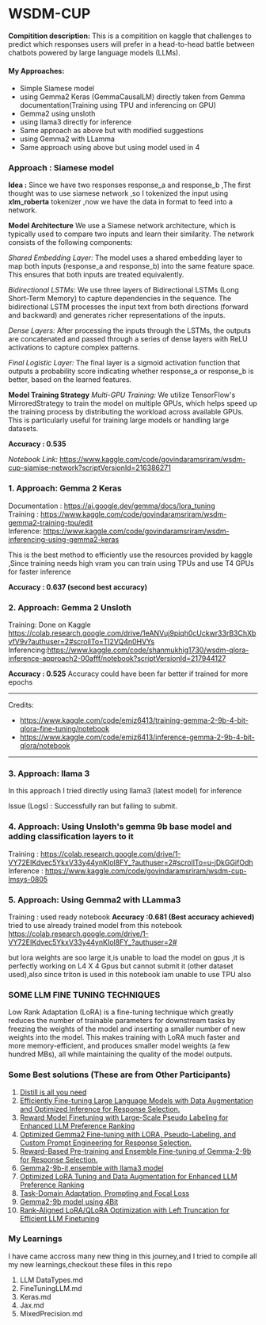 # WSDM-CUP
**Compitition description:** This is a compitition on kaggle that challenges to predict which responses users will prefer in a  head-to-head battle between chatbots powered by large language models (LLMs).

#### My Approaches:
- Simple Siamese model
- using Gemma2 Keras (GemmaCausalLM) directly taken from Gemma documentation(Training using TPU and inferencing on GPU)
- Gemma2 using unsloth
- using llama3 directly for inference
- Same approach as above but with modified suggestions
- using Gemma2 with LLamma
- Same approach using above but using model used in 4 


### **Approach : Siamese model**
**Idea :** Since we have two responses response_a and response_b ,The first thought was to use siamese network ,so I tokenized the input using **xlm_roberta** tokenizer ,now we have the data in format to feed into a network.<br>

**Model Architecture**
We use a Siamese network architecture, which is typically used to compare two inputs and learn their similarity. The network consists of the following components:

*Shared Embedding Layer:* The model uses a shared embedding layer to map both inputs (response_a and response_b) into the same feature space. This ensures that both inputs are treated equivalently.

*Bidirectional LSTMs*: We use three layers of Bidirectional LSTMs (Long Short-Term Memory) to capture dependencies in the sequence. The bidirectional LSTM processes the input text from both directions (forward and backward) and generates richer representations of the inputs.

*Dense Layers:* After processing the inputs through the LSTMs, the outputs are concatenated and passed through a series of dense layers with ReLU activations to capture complex patterns.

*Final Logistic Layer:* The final layer is a sigmoid activation function that outputs a probability score indicating whether response_a or response_b is better, based on the learned features.

**Model Training Strategy**
*Multi-GPU Training:* We utilize TensorFlow's MirroredStrategy to train the model on multiple GPUs, which helps speed up the training process by distributing the workload across available GPUs. This is particularly useful for training large models or handling large datasets.

**Accuracy : 0.535**

*Notebook Link:* https://www.kaggle.com/code/govindaramsriram/wsdm-cup-siamise-network?scriptVersionId=216386271 





### **1. Approach: Gemma 2 Keras** 

Documentation : https://ai.google.dev/gemma/docs/lora_tuning<br>
Training : https://www.kaggle.com/code/govindaramsriram/wsdm-gemma2-training-tpu/edit<br>
Inference: https://www.kaggle.com/code/govindaramsriram/wsdm-inferencing-using-gemma2-keras<br>

This is the best method to efficiently use the resources provided by kaggle ,Since training needs high vram you can train using TPUs and use T4 GPUs for faster inference

**Accuracy : 0.637 (second best accuracy)** 


### **2. Approach:** Gemma 2 Unsloth

Training: Done on Kaggle
https://colab.research.google.com/drive/1eANVuj9piqh0cUckwr33rB3ChXbvfV9v?authuser=2#scrollTo=TI2VQ4n0HVYs<br>
Inferencing:https://www.kaggle.com/code/shanmukhig1730/wsdm-qlora-inference-approach2-00afff/notebook?scriptVersionId=217944127<br>

**Accuracy : 0.525**
Accuracy could have been far better if trained for more epochs

----
Credits:<br>
- https://www.kaggle.com/code/emiz6413/training-gemma-2-9b-4-bit-qlora-fine-tuning/notebook<br>
- https://www.kaggle.com/code/emiz6413/inference-gemma-2-9b-4-bit-qlora/notebook
---
### **3. Approach:** llama 3
In this approach I tried directly using llama3 (latest model) for inference<br>

Issue (Logs) : Successfully ran but failing to submit.


### **4. Approach:** Using Unsloth's gemma 9b base model and adding classification layers to it 
Training : https://colab.research.google.com/drive/1-VY72EIKdvec5YkxV33y44ynKIol8FY_?authuser=2#scrollTo=u-jDkGGifOdh<br>
Inference : https://www.kaggle.com/code/govindaramsriram/wsdm-cup-lmsys-0805


### **5. Approach:** Using Gemma2 with LLamma3
Training : used ready notebook
**Accuracy :0.681 (Best accuracy achieved)**
tried to use already trained model from this notebook
https://colab.research.google.com/drive/1-VY72EIKdvec5YkxV33y44ynKIol8FY_?authuser=2#

but lora weights are soo large it,is unable to load the model on gpus ,it is perfectly working on L4 X 4 Gpus but cannot submit it (other dataset used),also since triton is used in this notebook iam unable to use TPU also
### SOME LLM FINE TUNING TECHNIQUES

Low Rank Adaptation (LoRA) is a fine-tuning technique which greatly reduces the number of trainable parameters for downstream tasks by freezing the weights of the model and inserting a smaller number of new weights into the model. This makes training with LoRA much faster and more memory-efficient, and produces smaller model weights (a few hundred MBs), all while maintaining the quality of the model outputs.

### Some Best solutions (These are from Other Participants)
1. [Distill is all you need](https://www.kaggle.com/competitions/lmsys-chatbot-arena/discussion/527629)
2. [Efficiently Fine-tuning Large Language Models with Data Augmentation and Optimized Inference for Response Selection.](https://www.kaggle.com/competitions/lmsys-chatbot-arena/discussion/527685)
3. [Reward Model Finetuning with Large-Scale Pseudo Labeling for Enhanced LLM Preference Ranking](https://www.kaggle.com/competitions/lmsys-chatbot-arena/discussion/527766)
4. [Optimized Gemma2 Fine-tuning with LORA, Pseudo-Labeling, and Custom Prompt Engineering for Response Selection.](https://www.kaggle.com/competitions/lmsys-chatbot-arena/discussion/529067)
5. [Reward-Based Pre-training and Ensemble Fine-tuning of Gemma-2-9b for Response Selection.](https://www.kaggle.com/competitions/lmsys-chatbot-arena/discussion/527669)
6. [Gemma2-9b-it,ensemble with llama3 model](https://www.kaggle.com/competitions/lmsys-chatbot-arena/discussion/527704)
7. [Optimized LoRA Tuning and Data Augmentation for Enhanced LLM Preference Ranking](https://www.kaggle.com/competitions/lmsys-chatbot-arena/discussion/528288)
8. [Task-Domain Adaptation, Prompting and Focal Loss](https://www.kaggle.com/competitions/lmsys-chatbot-arena/discussion/540876)
9. [Gemma2-9b model using 4Bit](https://www.kaggle.com/competitions/lmsys-chatbot-arena/discussion/532364)
10. [Rank-Aligned LoRA/QLoRA Optimization with Left Truncation for Efficient LLM Finetuning](https://www.kaggle.com/competitions/lmsys-chatbot-arena/discussion/527596)


### My Learnings
I have came accross many new thing in this journey,and I tried to compile all my new learnings,checkout these files in this repo

1. LLM DataTypes.md
2. FineTuningLLM.md
3. Keras.md
4. Jax.md
5. MixedPrecision.md